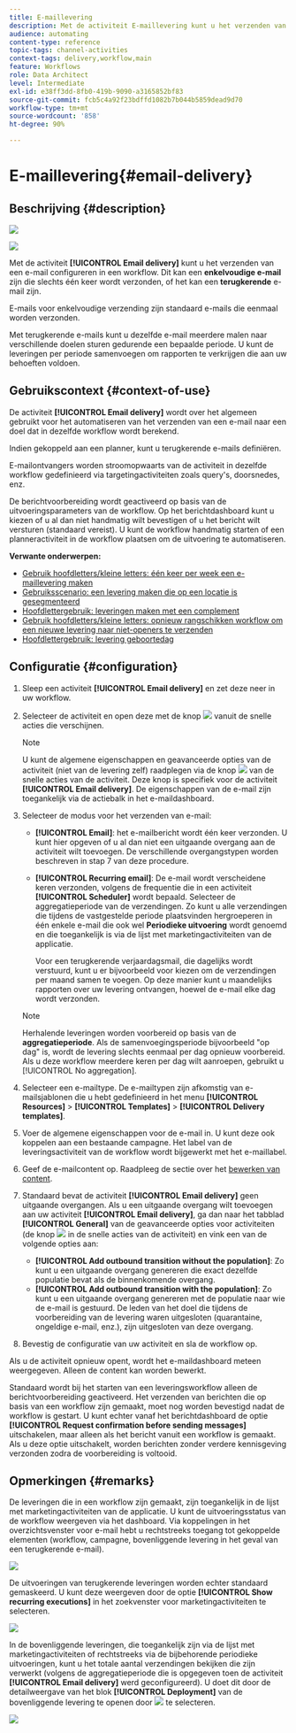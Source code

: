 ```yaml
---
title: E-maillevering
description: Met de activiteit E-maillevering kunt u het verzenden van één e-mail of een terugkerende e-mail in een workflow configureren.
audience: automating
content-type: reference
topic-tags: channel-activities
context-tags: delivery,workflow,main
feature: Workflows
role: Data Architect
level: Intermediate
exl-id: e38ff3dd-8fb0-419b-9090-a3165852bf83
source-git-commit: fcb5c4a92f23bdffd1082b7b044b5859dead9d70
workflow-type: tm+mt
source-wordcount: '858'
ht-degree: 90%

---
```


# E-maillevering{#email-delivery}

## Beschrijving {#description}

![](assets/email.png)

![](assets/recurrentemail.png)

Met de activiteit **[!UICONTROL Email delivery]** kunt u het verzenden van een e-mail configureren in een workflow. Dit kan een **enkelvoudige e-mail** zijn die slechts één keer wordt verzonden, of het kan een **terugkerende** e-mail zijn.

E-mails voor enkelvoudige verzending zijn standaard e-mails die eenmaal worden verzonden.

Met terugkerende e-mails kunt u dezelfde e-mail meerdere malen naar verschillende doelen sturen gedurende een bepaalde periode. U kunt de leveringen per periode samenvoegen om rapporten te verkrijgen die aan uw behoeften voldoen.

## Gebruikscontext {#context-of-use}

De activiteit **[!UICONTROL Email delivery]** wordt over het algemeen gebruikt voor het automatiseren van het verzenden van een e-mail naar een doel dat in dezelfde workflow wordt berekend.

Indien gekoppeld aan een planner, kunt u terugkerende e-mails definiëren.

E-mailontvangers worden stroomopwaarts van de activiteit in dezelfde workflow gedefinieerd via targetingactiviteiten zoals query&#39;s, doorsnedes, enz.

De berichtvoorbereiding wordt geactiveerd op basis van de uitvoeringsparameters van de workflow. Op het berichtdashboard kunt u kiezen of u al dan niet handmatig wilt bevestigen of u het bericht wilt versturen (standaard vereist). U kunt de workflow handmatig starten of een planneractiviteit in de workflow plaatsen om de uitvoering te automatiseren.

**Verwante onderwerpen:**

* [Gebruik hoofdletters/kleine letters: één keer per week een e-maillevering maken](../../automating/using/workflow-weekly-offer.md)
* [Gebruiksscenario: een levering maken die op een locatie is gesegmenteerd](../../automating/using/workflow-segmentation-location.md)
* [Hoofdlettergebruik: leveringen maken met een complement](../../automating/using/workflow-created-query-with-complement.md)
* [Gebruik hoofdletters/kleine letters: opnieuw rangschikken workflow om een nieuwe levering naar niet-openers te verzenden](../../automating/using/workflow-cross-channel-retargeting.md)
* [Hoofdlettergebruik: levering geboortedag](../../automating/using/birthday-delivery.md)

## Configuratie {#configuration}

1. Sleep een activiteit **[!UICONTROL Email delivery]** en zet deze neer in uw workflow.
1. Selecteer de activiteit en open deze met de knop ![](assets/edit_darkgrey-24px.png) vanuit de snelle acties die verschijnen.

   >[!NOTE]
   >
   >U kunt de algemene eigenschappen en geavanceerde opties van de activiteit (niet van de levering zelf) raadplegen via de knop ![](assets/dlv_activity_params-24px.png) van de snelle acties van de activiteit. Deze knop is specifiek voor de activiteit **[!UICONTROL Email delivery]**. De eigenschappen van de e-mail zijn toegankelijk via de actiebalk in het e-maildashboard.

1. Selecteer de modus voor het verzenden van e-mail:

   * **[!UICONTROL Email]**: het e-mailbericht wordt één keer verzonden. U kunt hier opgeven of u al dan niet een uitgaande overgang aan de activiteit wilt toevoegen. De verschillende overgangstypen worden beschreven in stap 7 van deze procedure.
   * **[!UICONTROL Recurring email]**: De e-mail wordt verscheidene keren verzonden, volgens de frequentie die in een activiteit **[!UICONTROL Scheduler]** wordt bepaald. Selecteer de aggregatieperiode van de verzendingen. Zo kunt u alle verzendingen die tijdens de vastgestelde periode plaatsvinden hergroeperen in één enkele e-mail die ook wel **Periodieke uitvoering** wordt genoemd en die toegankelijk is via de lijst met marketingactiviteiten van de applicatie.

     Voor een terugkerende verjaardagsmail, die dagelijks wordt verstuurd, kunt u er bijvoorbeeld voor kiezen om de verzendingen per maand samen te voegen. Op deze manier kunt u maandelijks rapporten over uw levering ontvangen, hoewel de e-mail elke dag wordt verzonden.

   >[!NOTE]
   >
   >Herhalende leveringen worden voorbereid op basis van de **aggregatieperiode**. Als de samenvoegingsperiode bijvoorbeeld &quot;op dag&quot; is, wordt de levering slechts eenmaal per dag opnieuw voorbereid. Als u deze workflow meerdere keren per dag wilt aanroepen, gebruikt u [!UICONTROL No aggregation].

1. Selecteer een e-mailtype. De e-mailtypen zijn afkomstig van e-mailsjablonen die u hebt gedefinieerd in het menu **[!UICONTROL Resources]** > **[!UICONTROL Templates]** > **[!UICONTROL Delivery templates]**.
1. Voer de algemene eigenschappen voor de e-mail in. U kunt deze ook koppelen aan een bestaande campagne. Het label van de leveringsactiviteit van de workflow wordt bijgewerkt met het e-maillabel.
1. Geef de e-mailcontent op. Raadpleeg de sectie over het [bewerken van content](../../designing/using/designing-content-in-adobe-campaign.md).
1. Standaard bevat de activiteit **[!UICONTROL Email delivery]** geen uitgaande overgangen. Als u een uitgaande overgang wilt toevoegen aan uw activiteit **[!UICONTROL Email delivery]**, ga dan naar het tabblad **[!UICONTROL General]** van de geavanceerde opties voor activiteiten (de knop ![](assets/dlv_activity_params-24px.png) in de snelle acties van de activiteit) en vink een van de volgende opties aan:

   * **[!UICONTROL Add outbound transition without the population]**: Zo kunt u een uitgaande overgang genereren die exact dezelfde populatie bevat als de binnenkomende overgang.
   * **[!UICONTROL Add outbound transition with the population]**: Zo kunt u een uitgaande overgang genereren met de populatie naar wie de e-mail is gestuurd. De leden van het doel die tijdens de voorbereiding van de levering waren uitgesloten (quarantaine, ongeldige e-mail, enz.),  zijn uitgesloten van deze overgang.

1. Bevestig de configuratie van uw activiteit en sla de workflow op.

Als u de activiteit opnieuw opent, wordt het e-maildashboard meteen weergegeven. Alleen de content kan worden bewerkt.

Standaard wordt bij het starten van een leveringsworkflow alleen de berichtvoorbereiding geactiveerd. Het verzenden van berichten die op basis van een workflow zijn gemaakt, moet nog worden bevestigd nadat de workflow is gestart. U kunt echter vanaf het berichtdashboard de optie **[!UICONTROL Request confirmation before sending messages]** uitschakelen, maar alleen als het bericht vanuit een workflow is gemaakt. Als u deze optie uitschakelt, worden berichten zonder verdere kennisgeving verzonden zodra de voorbereiding is voltooid.

## Opmerkingen {#remarks}

De leveringen die in een workflow zijn gemaakt, zijn toegankelijk in de lijst met marketingactiviteiten van de applicatie. U kunt de uitvoeringsstatus van de workflow weergeven via het dashboard. Via koppelingen in het overzichtsvenster voor e-mail hebt u rechtstreeks toegang tot gekoppelde elementen (workflow, campagne, bovenliggende levering in het geval van een terugkerende e-mail).

![](assets/wkf_display_recurrent_executions_2.png)

De uitvoeringen van terugkerende leveringen worden echter standaard gemaskeerd. U kunt deze weergeven door de optie **[!UICONTROL Show recurring executions]** in het zoekvenster voor marketingactiviteiten te selecteren.

![](assets/wkf_display_recurrent_executions.png)

In de bovenliggende leveringen, die toegankelijk zijn via de lijst met marketingactiviteiten of rechtstreeks via de bijbehorende periodieke uitvoeringen, kunt u het totale aantal verzendingen bekijken die zijn verwerkt (volgens de aggregatieperiode die is opgegeven toen de activiteit **[!UICONTROL Email delivery]** werd geconfigureerd). U doet dit door de detailweergave van het blok **[!UICONTROL Deployment]** van de bovenliggende levering te openen door ![](assets/wkf_dlv_detail_button.png) te selecteren.

![](assets/wkf_display_recurrent_executions_3.png)
